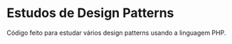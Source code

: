 # Estudos de Design Patterns
Código feito para estudar vários design patterns usando a linguagem PHP.
